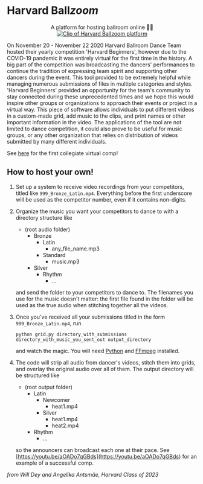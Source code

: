 # Harvard Ball<i>zoom</i>

<p align="center">
 A platform for hosting ballroom online 🕺💃<br />
 <a href="https://youtu.be/aOADo7qGBds"><img src="https://i.imgur.com/5GahXea.gif" alt="Clip of Harvard Ballzoom platform" /></a>
</p>

On November 20 - November 22 2020 Harvard Ballroom Dance Team hosted their yearly competition 'Harvard Beginners', however due to the COVID-19 pandemic it was entirely virtual for the first time in the history. A big part of the competition was broadcasting the dancers' performances to continue the tradition of expressing team spirit and supporting other dancers during the event. This tool provided to be extremely helpful while managing numerous submissions of files in multiple categories and styles. 'Harvard Beginners' provided an opportunity for the team's community to stay connected during these unprecedented times and we hope this would inspire other groups or organizations to approach their events or project in a virtual way.
This piece of software allows individuals to put different videos in a custom-made grid, add music to the clips, and print names or other important information in the video. The applications of the tool are not limited to dance competition, it could also prove to be useful for music groups, or any other organization that relies on distribution of videos submitted by many different individuals.

See [here](https://youtu.be/aOADo7qGBds) for the first collegiate virtual comp!

## How to host your own!

1. Set up a system to receive video recordings from your competitors, titled like `999_Bronze_Latin.mp4`. Everything before the first underscore will be used as the competitor number, even if it contains non-digits.
1. Organize the music you want your competitors to dance to with a directory structure like
    + (root audio folder)
      + Bronze
        + Latin
          + any_file_name.mp3
        + Standard
          + music.mp3
      + Silver
        + Rhythm
          + ...

   and send the folder to your competitors to dance to. The filenames you use for the music doesn't matter: the first file found in the folder will be used as the true audio when stitching together all the videos.
1. Once you've received all your submissions titled in the form `999_Bronze_Latin.mp4`, run

   `python grid.py directory_with_submissions directory_with_music_you_sent_out output_directory`
   
   and watch the magic. You will need [Python](https://www.python.org/) and [FFmpeg](https://ffmpeg.org/) installed.
1. The code will strip all audio from dancer's videos, stitch them into grids, and overlay the original audio over all of them. The output directory will be structured like
    + (root output folder)
      + Latin
        + Newcomer
          + heat1.mp4
        + Silver
          + heat1.mp4
          + heat2.mp4
      + Rhythm
        + ...

   so the announcers can broadcast each one at their pace. See [https://youtu.be/aOADo7qGBds](https://youtu.be/aOADo7qGBds) for an example of a successful comp.

_from Will Dey and Angelika Antsmäe, Harvard Class of 2023_

